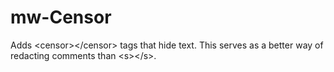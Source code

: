 mw-Censor
=========

Adds &lt;censor>&lt;/censor> tags that hide text.  This serves as a better way of redacting comments than &lt;s>&lt;/s>.
